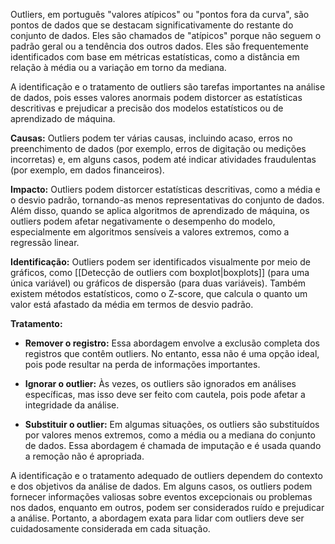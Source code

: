 Outliers, em português "valores atípicos" ou "pontos fora da curva", são pontos de dados que se destacam significativamente do restante do conjunto de dados. Eles são chamados de "atípicos" porque não seguem o padrão geral ou a tendência dos outros dados. Eles são frequentemente identificados com base em métricas estatísticas, como a distância em relação à média ou a variação em torno da mediana.

A identificação e o tratamento de outliers são tarefas importantes na análise de dados, pois esses valores anormais podem distorcer as estatísticas descritivas e prejudicar a precisão dos modelos estatísticos ou de aprendizado de máquina.

**Causas:** Outliers podem ter várias causas, incluindo acaso, erros no preenchimento de dados (por exemplo, erros de digitação ou medições incorretas) e, em alguns casos, podem até indicar atividades fraudulentas (por exemplo, em dados financeiros).

**Impacto:** Outliers podem distorcer estatísticas descritivas, como a média e o desvio padrão, tornando-as menos representativas do conjunto de dados. Além disso, quando se aplica algoritmos de aprendizado de máquina, os outliers podem afetar negativamente o desempenho do modelo, especialmente em algoritmos sensíveis a valores extremos, como a regressão linear.

**Identificação:** Outliers podem ser identificados visualmente por meio de gráficos, como [[Detecção de outliers com boxplot|boxplots]] (para uma única variável) ou gráficos de dispersão (para duas variáveis). Também existem métodos estatísticos, como o Z-score, que calcula o quanto um valor está afastado da média em termos de desvio padrão.

**Tratamento:**

- **Remover o registro:** Essa abordagem envolve a exclusão completa dos registros que contêm outliers. No entanto, essa não é uma opção ideal, pois pode resultar na perda de informações importantes.

- **Ignorar o outlier:** Às vezes, os outliers são ignorados em análises específicas, mas isso deve ser feito com cautela, pois pode afetar a integridade da análise.

- **Substituir o outlier:** Em algumas situações, os outliers são substituídos por valores menos extremos, como a média ou a mediana do conjunto de dados. Essa abordagem é chamada de imputação e é usada quando a remoção não é apropriada.

A identificação e o tratamento adequado de outliers dependem do contexto e dos objetivos da análise de dados. Em alguns casos, os outliers podem fornecer informações valiosas sobre eventos excepcionais ou problemas nos dados, enquanto em outros, podem ser considerados ruído e prejudicar a análise. Portanto, a abordagem exata para lidar com outliers deve ser cuidadosamente considerada em cada situação.

